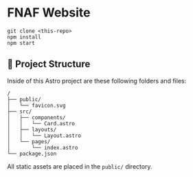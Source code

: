 # FNAF Website

```
git clone <this-repo>
npm install
npm start
```


## 🔨 Project Structure

Inside of this Astro project are these following folders and files:

```
/
├── public/
│   └── favicon.svg
├── src/
│   ├── components/
│   │   └── Card.astro
│   ├── layouts/
│   │   └── Layout.astro
│   └── pages/
│       └── index.astro
└── package.json
```

All static assets are placed in the `public/` directory.